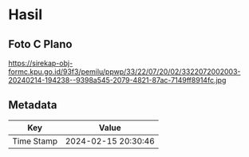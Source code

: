 # Hasil

## Foto C Plano

https://sirekap-obj-formc.kpu.go.id/93f3/pemilu/ppwp/33/22/07/20/02/3322072002003-20240214-194238--9398a545-2079-4821-87ac-7149ff8914fc.jpg


## Metadata

| Key        | Value               |
| ---------- | ------------------- |
| Time Stamp | 2024-02-15 20:30:46 |



